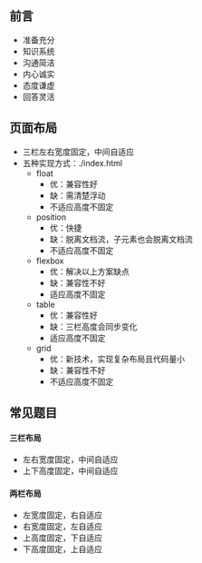 ## 前言
* 准备充分
* 知识系统
* 沟通简洁
* 内心诚实
* 态度谦虚
* 回答灵活

## 页面布局
- 三栏左右宽度固定，中间自适应
- 五种实现方式：./index.html
    * float
        * 优：兼容性好
        * 缺：需清楚浮动
        * 不适应高度不固定
    * position
        * 优：快捷
        * 缺：脱离文档流，子元素也会脱离文档流
        * 不适应高度不固定
    * flexbox
        * 优：解决以上方案缺点
        * 缺：兼容性不好
        * 适应高度不固定
    * table
        * 优：兼容性好
        * 缺：三栏高度会同步变化
        * 适应高度不固定
    * grid
        * 优：新技术，实现复杂布局且代码量小
        * 缺：兼容性不好
        * 不适应高度不固定

## 常见题目
#### 三栏布局
- 左右宽度固定，中间自适应
- 上下高度固定，中间自适应

#### 两栏布局
- 左宽度固定，右自适应
- 右宽度固定，左自适应
- 上高度固定，下自适应
- 下高度固定，上自适应